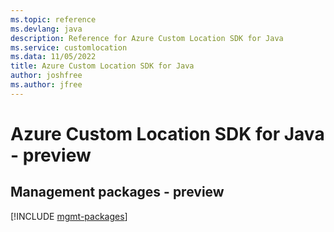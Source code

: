 ```yaml
---
ms.topic: reference
ms.devlang: java
description: Reference for Azure Custom Location SDK for Java
ms.service: customlocation
ms.data: 11/05/2022
title: Azure Custom Location SDK for Java
author: joshfree
ms.author: jfree
---
```

# Azure Custom Location SDK for Java - preview

## Management packages - preview
[!INCLUDE [mgmt-packages](custom-location-mgmt-index.md)]